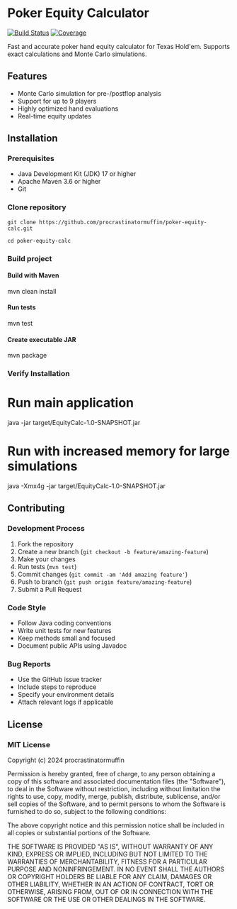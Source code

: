# Poker Equity Calculator

[![Build Status](https://github.com/procrastinatormuffin/poker-equity-calc/actions/workflows/build.yml/badge.svg)](https://github.com/procrastinatormuffin/poker-equity-calc/actions)
[![Coverage](https://codecov.io/gh/procrastinatormuffin/poker-equity-calc/branch/main/graph/badge.svg)](https://codecov.io/gh/procrastinatormuffin/poker-equity-calc)

Fast and accurate poker hand equity calculator for Texas Hold'em. Supports exact calculations and Monte Carlo simulations.

## Features
- Monte Carlo simulation for pre-/postflop analysis
- Support for up to 9 players
- Highly optimized hand evaluations
- Real-time equity updates

## Installation

### Prerequisites
- Java Development Kit (JDK) 17 or higher
- Apache Maven 3.6 or higher
- Git

### Clone repository

`git clone https://github.com/procrastinatormuffin/poker-equity-calc.git`

`cd poker-equity-calc`

### Build project

#### Build with Maven
mvn clean install

#### Run tests
mvn test

#### Create executable JAR
mvn package

### Verify Installation

# Run main application
java -jar target/EquityCalc-1.0-SNAPSHOT.jar

# Run with increased memory for large simulations
java -Xmx4g -jar target/EquityCalc-1.0-SNAPSHOT.jar

## Contributing

### Development Process
1. Fork the repository
2. Create a new branch (`git checkout -b feature/amazing-feature`)
3. Make your changes
4. Run tests (`mvn test`)
5. Commit changes (`git commit -am 'Add amazing feature'`)
6. Push to branch (`git push origin feature/amazing-feature`)
7. Submit a Pull Request

### Code Style
- Follow Java coding conventions
- Write unit tests for new features
- Keep methods small and focused
- Document public APIs using Javadoc

### Bug Reports
- Use the GitHub issue tracker
- Include steps to reproduce
- Specify your environment details
- Attach relevant logs if applicable

## License

### MIT License

Copyright (c) 2024 procrastinatormuffin

Permission is hereby granted, free of charge, to any person obtaining a copy
of this software and associated documentation files (the "Software"), to deal
in the Software without restriction, including without limitation the rights
to use, copy, modify, merge, publish, distribute, sublicense, and/or sell
copies of the Software, and to permit persons to whom the Software is
furnished to do so, subject to the following conditions:

The above copyright notice and this permission notice shall be included in all
copies or substantial portions of the Software.

THE SOFTWARE IS PROVIDED "AS IS", WITHOUT WARRANTY OF ANY KIND, EXPRESS OR
IMPLIED, INCLUDING BUT NOT LIMITED TO THE WARRANTIES OF MERCHANTABILITY,
FITNESS FOR A PARTICULAR PURPOSE AND NONINFRINGEMENT. IN NO EVENT SHALL THE
AUTHORS OR COPYRIGHT HOLDERS BE LIABLE FOR ANY CLAIM, DAMAGES OR OTHER
LIABILITY, WHETHER IN AN ACTION OF CONTRACT, TORT OR OTHERWISE, ARISING FROM,
OUT OF OR IN CONNECTION WITH THE SOFTWARE OR THE USE OR OTHER DEALINGS IN THE
SOFTWARE.